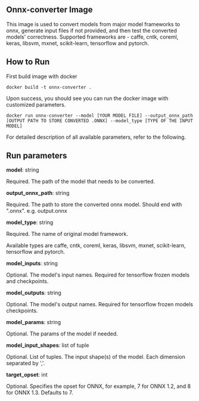 ## Onnx-converter Image

This image is used to convert models from major model frameworks to onnx, generate input files if not provided, and then test the converted models' correctness. 
Supported frameworks are - 
   caffe, cntk, coreml, keras, libsvm, mxnet, scikit-learn, tensorflow and pytorch.


## How to Run 
First build image with docker
```
docker build -t onnx-converter .
```
Upon success, you should see you can run the docker image with customized parameters. 

```
docker run onnx-converter --model [YOUR MODEL FILE] --output_onnx_path [OUTPUT PATH TO STORE CONVERTED .ONNX] --model_type [TYPE OF THE INPUT MODEL]
```

For detailed description of all available parameters, refer to the following. 
## Run parameters

**model**: string
   
   Required. The path of the model that needs to be converted.

**output_onnx_path**: string
   
   Required. The path to store the converted onnx model. Should end with ".onnx". e.g. output.onnx

**model_type**: string
   
   Required. The name of original model framework. 
   
   Available types are caffe, cntk, coreml, keras, libsvm, mxnet, scikit-learn, tensorflow and pytorch.

**model_inputs**: string
   
   Optional. The model's input names. Required for tensorflow frozen models and checkpoints.

**model_outputs**: string
   
   Optional. The model's output names. Required for tensorflow frozen models checkpoints.

**model_params**: string

Optional. The params of the model if needed.

**model_input_shapes**: list of tuple
   
   Optional. List of tuples. The input shape(s) of the model. Each dimension separated by ','.

**target_opset**: int

Optional. Specifies the opset for ONNX, for example, 7 for ONNX 1.2, and 8 for ONNX 1.3. Defaults to 7. 